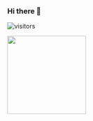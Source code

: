 ### Hi there 👋

![visitors](https://visitor-badge.glitch.me/badge?page_id=page.id)

<img height="180em" src="https://github-readme-stats.vercel.app/api?username=smackle&show_icons=true&hide_border=true&&count_private=true&include_all_commits=true" />

<!--START_SECTION:waka-->
<!--END_SECTION:waka-->
